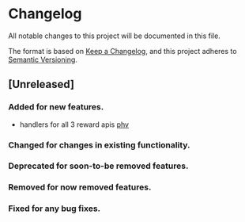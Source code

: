 # Changelog
All notable changes to this project will be documented in this file.

The format is based on [Keep a Changelog](https://keepachangelog.com/en/1.0.0/),
and this project adheres to [Semantic Versioning](https://semver.org/spec/v2.0.0.html).

## [Unreleased]
### Added for new features.
- handlers for all 3 reward apis [phv](https://github.com/prithvihv)
### Changed for changes in existing functionality.
### Deprecated for soon-to-be removed features.
### Removed for now removed features.
### Fixed for any bug fixes.